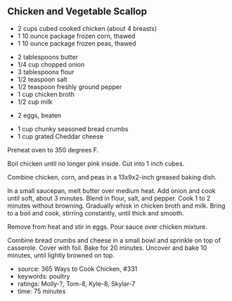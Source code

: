 Chicken and Vegetable Scallop
-----------------------------

- 2 cups cubed cooked chicken (about 4 breasts)
- 1 10 ounce package frozen corn, thawed
- 1 10 ounce package frozen peas, thawed
<!-- -->
- 2 tablespoons butter
- 1/4 cup chopped onion
- 3 tablespoons flour
- 1/2 teaspoon salt
- 1/2 teaspoon freshly ground pepper
- 1 cup chicken broth
- 1/2 cup milk
<!-- -->
- 2 eggs, beaten
<!-- -->
- 1 cup chunky seasoned bread crumbs
- 1 cup grated Cheddar cheese

Preheat oven to 350 degrees F.

Boil chicken until no longer pink inside.  Cut into 1 inch cubes.

Combine chicken, corn, and peas in a 13x9x2-inch greased baking dish.

In a small saucepan, melt butter over medium heat.  Add onion and cook
until soft, about 3 minutes.  Blend in flour, salt, and pepper.  Cook
1 to 2 minutes without browning.  Gradually whisk in chicken broth and
milk.  Bring to a boil and cook, stirring constantly, until thick and
smooth.

Remove from heat and stir in eggs.  Pour sauce over chicken mixture.

Combine bread crumbs and cheese in a small bowl and sprinkle on top of
casserole.   Cover with foil.  Bake for 20 minutes.  Uncover and bake
10 minutes, until lightly browned on top.

- source: 365 Ways to Cook Chicken, #331
- keywords: poultry
- ratings: Molly-?, Tom-8, Kyle-8, Skylar-7
- time: 75 minutes
